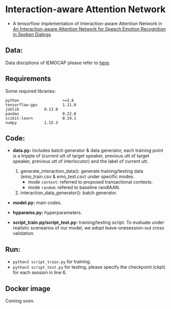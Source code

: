# Interaction-aware Attention Network
+ A tensorflow implementation of Interaction-aware Attention Network in [An Interaction-aware Attention Network for Speech Emotion Recognition in Spoken Dialogs](https://ieeexplore.ieee.org/document/8683293/references#references).

## Data:
Data disciptions of IEMOCAP please refer to [here](https://sail.usc.edu/iemocap/).

## Requirements
Some required libraries:
```
python                   >=3.6   
tensorflow-gpu           1.11.0
joblib   		 0.13.0
pandas                   0.22.0
scikit-learn             0.19.1
numpy			 1.15.3
```
## Code:
+ **data.py:** 
Includes batch generator & data generator, each training point is a tripple of (current utt of target speaker, previous utt of target speaker, previous utt of interlocutor) and the label of current utt.
    1. generate_interaction_data(): generate training/testing data (emo_train.csv & emo_test.csv) under specific modes.
        - mode `context`: referred to proposed transactional contexts.
        - mode `random`: refered to baseline randIAAN.
    2. interaction_data_generator(): batch generator.

+ **model.py:** 
main codes.

+ **hyparams.py:** hyperparameters.

+ **script_train.py/script_test.py:** training/testing script. To evaluate under realistic scenearios of our model, we adopt leave-onesession-out cross validation.

## Run:
+ `python3 script_train.py` for training.
+ `python3 script_test.py` for testing, please specify the checkpoint (ckpt) for each session in line 6.

## Docker image
Coming soon.
